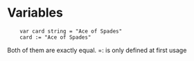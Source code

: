# Variables

	    var card string = "Ace of Spades"
	    card := "Ace of Spades"

Both of them are exactly equal.
=: is only defined at first usage